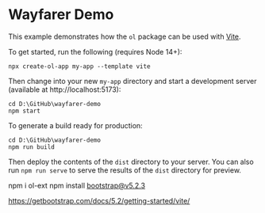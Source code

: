 # Wayfarer Demo

This example demonstrates how the `ol` package can be used with [Vite](https://vitejs.dev/).

To get started, run the following (requires Node 14+):

    npx create-ol-app my-app --template vite

Then change into your new `my-app` directory and start a development server (available at http://localhost:5173):

    cd D:\GitHub\wayfarer-demo
    npm start

To generate a build ready for production:

    cd D:\GitHub\wayfarer-demo
    npm run build

Then deploy the contents of the `dist` directory to your server.  You can also run `npm run serve` to serve the results of the `dist` directory for preview.

npm i ol-ext
npm install bootstrap@v5.2.3



https://getbootstrap.com/docs/5.2/getting-started/vite/


